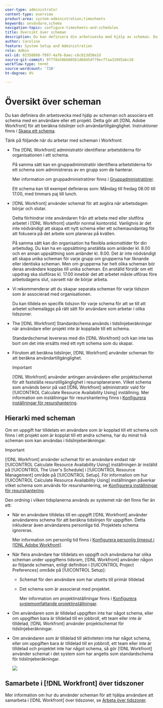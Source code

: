 ```yaml
---
user-type: administrator
content-type: overview
product-area: system-administration;timesheets
keywords: användare,schema
navigation-topic: configure-timesheets-and-schedules
title: Översikt över scheman
description: Du kan definiera din arbetsvecka med hjälp av scheman. Du kan associera ett schema med en användare eller ett projekt. Detta gör att [!DNL Adobe Workfront] för att beräkna tidslinjer och användartillgänglighet. Instruktioner finns i Skapa ett schema.
author: Caroline
feature: System Setup and Administration
role: Admin
exl-id: 02350860-f997-4a76-8aec-c6c813d58e2d
source-git-commit: 9f7f8a50bb805b1d6845df79ecffaa329d5abc26
workflow-type: tm+mt
source-wordcount: '728'
ht-degree: 0%

---
```


# Översikt över scheman

Du kan definiera din arbetsvecka med hjälp av scheman och associera ett schema med en användare eller ett projekt. Detta gör att [!DNL Adobe Workfront] för att beräkna tidslinjer och användartillgänglighet. Instruktioner finns i [Skapa ett schema](../../../administration-and-setup/set-up-workfront/configure-timesheets-schedules/create-schedules.md).

Tänk på följande när du arbetar med scheman i Workfront:

* The [!DNL Workfront] administratör identifierar arbetstiderna för organisationen i ett schema.

   På samma sätt kan en gruppadministratör identifiera arbetstiderna för ett schema som administreras av en grupp som de hanterar.

   Mer information om gruppadministratörer finns i [Gruppadministratörer](../../../administration-and-setup/manage-groups/group-roles/group-administrators.md).

   Ett schema kan till exempel definieras som: Måndag till fredag 08.00 till 17.00, med timmars paj till lunch.

* [!DNL Workfront] använder schemat för att avgöra när arbetsdagen börjar och slutar.

   Detta förhindrar inte användaren från att arbeta med eller slutföra arbetet i [!DNL Workfront] utanför normal kontorstid. Vanligtvis är det inte nödvändigt att skapa ett nytt schema eller ett schemaundantag för att fokusera på det arbete som planeras på kvällen.

   På samma sätt kan din organisation ha flexibla ankomsttider för din arbetsdag. Du kan ha en uppsättning anställda som anländer kl. 8.00 och en annan uppsättning som anländer kl. 9.00. Det är inte nödvändigt att skapa unika scheman för varje grupp om grupperna har liknande eller identiska scheman. Men om grupperna har helt olika scheman bör deras användare kopplas till unika scheman. En anställd förstår om ett uppdrag ska slutföras kl. 17.00 innebär det att arbetet måste utföras före arbetsdagens slut, oavsett när de börjar arbeta.

* Vi rekommenderar att du skapar separata scheman för varje tidszon som är associerad med organisationen.

   Du kan tilldela en specifik tidszon för varje schema för att se till att arbetet schemaläggs på rätt sätt för användare som arbetar i olika tidszoner.

* The [!DNL Workfront] Standardschema används i tidslinjeberäkningar när användare eller projekt inte är kopplade till ett schema.

   Standardschemat levereras med din [!DNL Workfront] och kan inte tas bort om det inte ersätts med ett nytt schema som du skapar.

* Förutom att beräkna tidslinjer, [!DNL Workfront] använder scheman för att beräkna användartillgänglighet.

   >[!IMPORTANT]
   >
   >[!DNL Workfront] använder antingen användaren eller projektschemat för att fastställa resurstillgänglighet i resursplaneraren. Vilket schema som används beror på vad [!DNL Workfront] administratör vald för [!UICONTROL Calculate Resource Availability Using] inställning. Mer information om inställningar för resurshantering finns i [Konfigurera inställningar för resurshantering](../../../administration-and-setup/set-up-workfront/configure-system-defaults/configure-resource-mgmt-preferences.md).

## Hierarki med scheman

Om en uppgift har tilldelats en användare som är kopplad till ett schema och finns i ett projekt som är kopplat till ett andra schema, har du minst två scheman som kan användas i tidslinjeberäkningar.

>[!IMPORTANT]
>
>[!DNL Workfront] använder schemat för en användare endast när [!UICONTROL Calculate Resource Availability Using] inställningen är inställd på [!UICONTROL The User's Schedule] i [!UICONTROL Resource Management] område på [!UICONTROL Setup]. För information om hur [!UICONTROL Calculate Resource Availability Using] inställningen påverkar vilket schema som används för resurshantering, se [Konfigurera inställningar för resurshantering](../../../administration-and-setup/set-up-workfront/configure-system-defaults/configure-resource-mgmt-preferences.md).

Den ordning i vilken tidsplanerna används av systemet när det finns fler än ett:

* När en användare tilldelas till en uppgift [!DNL Workfront] använder användarens schema för att beräkna tidslinjen för uppgiften. Detta inkluderar även användarens personliga tid. Projektets schema ignoreras.

   Mer information om personlig tid finns i [Konfigurera personlig timeout i [!DNL Adobe Workfront]](../../../workfront-basics/manage-your-account-and-profile/configuring-your-user-profile/personal-time-overview.md).

* När flera användare har tilldelats en uppgift och användarna har olika scheman under uppgiftens tidsram, [!DNL Workfront] använder någon av följande scheman, enligt definition i [!UICONTROL Project Preferences] område på [!UICONTROL Setup]:

   * Schemat för den användare som har utsetts till primär tilldelad
   * Det schema som är associerat med projektet.

      Mer information om projektinställningar finns i [Konfigurera systemomfattande projektinställningar](../../../administration-and-setup/set-up-workfront/configure-system-defaults/set-project-preferences.md).

* Om användaren som är tilldelad uppgiften inte har något schema, eller om uppgiften bara är tilldelad till en jobbroll, ett team eller inte är tilldelad, [!DNL Workfront] använder projektschemat för tidslinjeberäkningar.
* Om användaren som är tilldelad till aktiviteten inte har något schema, eller om uppgiften bara är tilldelad till en jobbroll, ett team eller inte är tilldelad och projektet inte har något schema, så gör [!DNL Workfront] använder schemat i det system som har angetts som standardschema för tidslinjeberäkningar.

   ![](assets/default-schedule.png)

## Samarbete i [!DNL Workfront] över tidszoner

Mer information om hur du använder scheman för att hjälpa användare att samarbeta i [!DNL Workfront] över tidszoner, se [Arbeta över tidszoner](../../../workfront-basics/tips-tricks-and-troubleshooting/working-across-timezones.md).
